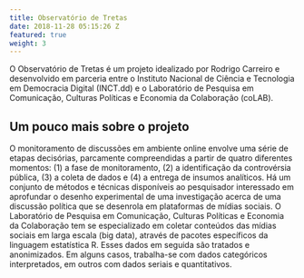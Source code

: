 ```yaml
---
title: Observatório de Tretas
date: 2018-11-28 05:15:26 Z
featured: true
weight: 3
---
```


O Observatório de Tretas é um projeto idealizado por Rodrigo Carreiro e desenvolvido em parceria entre o Instituto Nacional de Ciência e Tecnologia em Democracia Digital (INCT.dd) e o Laboratório de Pesquisa em Comunicação, Culturas Políticas e Economia da Colaboração (coLAB).

## Um pouco mais sobre o projeto

O monitoramento de discussões em ambiente online envolve uma série de etapas decisórias, parcamente compreendidas a partir de quatro diferentes momentos: (1) a fase de monitoramento, (2) a identificação da controvérsia pública, (3) a coleta de dados e (4) a entrega de insumos analíticos. Há um conjunto de métodos e técnicas disponíveis ao pesquisador interessado em aprofundar o desenho experimental de uma investigação acerca de uma discussão política que se desenrola em plataformas de mídias sociais. O Laboratório de Pesquisa em Comunicação, Culturas Políticas e Economia da Colaboração tem se especializado em coletar conteúdos das mídias sociais em larga escala (big data), através de pacotes específicos da linguagem estatística R. Esses dados em seguida são tratados e anonimizados. Em alguns casos, trabalha-se com dados categóricos interpretados, em outros com dados seriais e quantitativos.

